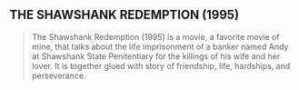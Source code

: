 ## **THE SHAWSHANK REDEMPTION (1995)**
>The Shawshank Redemption (1995) is a movie, a favorite movie of mine, that talks about the life imprisonment of a banker
>named Andy at Shawshank State Penitentiary for the killings of his wife and her lover. It is
>together glued with story of friendship, life, hardships, and perseverance.
